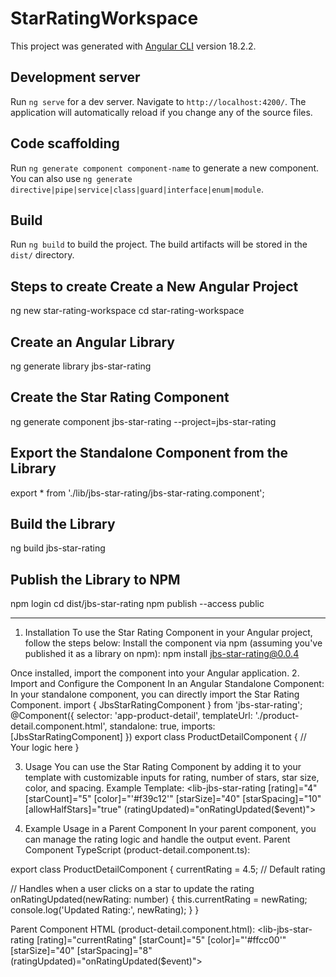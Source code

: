 # StarRatingWorkspace

This project was generated with [Angular CLI](https://github.com/angular/angular-cli) version 18.2.2.

## Development server

Run `ng serve` for a dev server. Navigate to `http://localhost:4200/`. The application will automatically reload if you change any of the source files.

## Code scaffolding

Run `ng generate component component-name` to generate a new component. You can also use `ng generate directive|pipe|service|class|guard|interface|enum|module`.

## Build

Run `ng build` to build the project. The build artifacts will be stored in the `dist/` directory.

## Steps to create Create a New Angular Project

ng new star-rating-workspace
cd star-rating-workspace

## Create an Angular Library

ng generate library jbs-star-rating

## Create the Star Rating Component

ng generate component jbs-star-rating --project=jbs-star-rating

## Export the Standalone Component from the Library

export * from './lib/jbs-star-rating/jbs-star-rating.component';

## Build the Library

ng build jbs-star-rating

## Publish the Library to NPM

npm login
cd dist/jbs-star-rating
npm publish --access public

-----------------------------------------------------------

1. Installation
To use the Star Rating Component in your Angular project, follow the steps below:
Install the component via npm (assuming you've published it as a library on npm):
npm install jbs-star-rating@0.0.4

Once installed, import the component into your Angular application.
2. Import and Configure the Component
In an Angular Standalone Component:
In your standalone component, you can directly import the Star Rating Component.
import { JbsStarRatingComponent } from 'jbs-star-rating';
@Component({
  selector: 'app-product-detail',
  templateUrl: './product-detail.component.html',
  standalone: true,
  imports: [JbsStarRatingComponent]
})
export class ProductDetailComponent {
  // Your logic here
}


3. Usage
You can use the Star Rating Component by adding it to your template with customizable inputs for rating, number of stars, star size, color, and spacing.
Example Template:
<lib-jbs-star-rating 
  [rating]="4"            <!-- Rating value (4 stars) -->
  [starCount]="5"           <!-- Number of stars (default: 5) -->
  [color]="'#f39c12'"       <!-- Color of stars (e.g., orange) -->
  [starSize]="40"           <!-- Size of each star in pixels -->
  [starSpacing]="10"        <!-- Spacing between stars -->
  [allowHalfStars]="true"   <!-- Allow half stars -->
  (ratingUpdated)="onRatingUpdated($event)"> <!-- Output event for rating click -->
</lib-jbs-star-rating>


4. Example Usage in a Parent Component
In your parent component, you can manage the rating logic and handle the output event.
Parent Component TypeScript (product-detail.component.ts):

export class ProductDetailComponent {
  currentRating = 4.5; // Default rating

  // Handles when a user clicks on a star to update the rating
  onRatingUpdated(newRating: number) {
    this.currentRating = newRating;
    console.log('Updated Rating:', newRating);
  }
}

Parent Component HTML (product-detail.component.html):
<lib-jbs-star-rating 
  [rating]="currentRating"
  [starCount]="5"
  [color]="'#ffcc00'"
  [starSize]="40"
  [starSpacing]="8"
  (ratingUpdated)="onRatingUpdated($event)">
</lib-jbs-star-rating>



